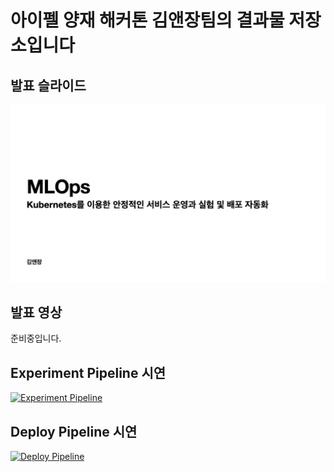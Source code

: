# 아이펠 양재 해커톤 김앤장팀의 결과물 저장소입니다


## 발표 슬라이드
[![Slide](./images/slide000.png)](https://speakerdeck.com/kimjunil/aipel-yangjae-haekeoton-mlops "Slide")

## 발표 영상
준비중입니다.

## Experiment Pipeline 시연
[![Experiment Pipeline](http://img.youtube.com/vi/uSuphYjA3aA/0.jpg)](http://www.youtube.com/watch?v=uSuphYjA3aA "Experiment Pipeline")

## Deploy Pipeline 시연
[![Deploy Pipeline](http://img.youtube.com/vi/aJPTNDkdsxI/0.jpg)](http://www.youtube.com/watch?v=aJPTNDkdsxI "Deploy Pipeline")
